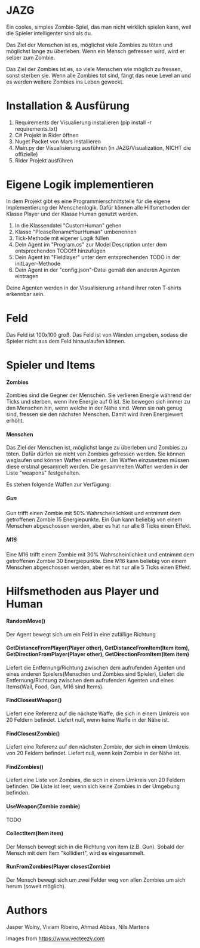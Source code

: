 # JAZG

Ein cooles, simples Zombie-Spiel, das man nicht wirklich spielen kann, weil die Spieler intelligenter sind als du.

Das Ziel der Menschen ist es, möglichst viele Zombies zu töten und möglichst lange zu überleben.
Wenn ein Mensch gefressen wird, wird er selber zum Zombie.

Das Ziel der Zombies ist es, so viele Menschen wie möglich zu fressen, sonst sterben sie.
Wenn alle Zombies tot sind, fängt das neue Level an und es werden weitere Zombies ins Leben geweckt.


# Installation & Ausfürung

1. Requirements der Visualierung installieren (pip install -r requirements.txt)
2. C# Projekt in Rider öffnen
3. Nuget Packet von Mars installieren
4. Main.py der Visualisierung ausführen (in JAZG/Visualization, NICHT die offizielle)
5. Rider Projekt ausführen

# Eigene Logik implementieren

In dem Projekt gibt es eine Programmierschnittstelle für die eigene Implementierung der Menschenlogik.
Dafür können alle Hilfsmethoden der Klasse Player und der Klasse Human genutzt werden.

1. In die Klassendatei "CustomHuman" gehen
2. Klasse "PleaseRenameYourHuman" umbenennen
3. Tick-Methode mit eigener Logik füllen
4. Dein Agent im "Program.cs" zur Model Description unter dem entsprechenden TODO!!! hinzufügen
5. Dein Agent im "Fieldlayer" unter dem entsprechenden TODO in der initLayer-Methode
5. Dein Agent in der "config.json"-Datei gemäß den anderen Agenten eintragen

Deine Agenten werden in der Visualisierung anhand ihrer roten T-shirts erkennbar sein.

# Feld
Das Feld ist 100x100 groß. Das Feld ist von Wänden umgeben, sodass die Spieler nicht aus dem Feld hinauslaufen können.

# Spieler und Items

#### Zombies
Zombies sind die Gegner der Menschen. Sie verlieren Energie während der Ticks und sterben, wenn ihre Energie auf 0 ist.
Sie bewegen sich immer zu den Menschen hin, wenn welche in der Nähe sind. Wenn sie nah genug sind, fressen sie den nächsten Menschen. Damit wird ihren Energiewert erhöht.

#### Menschen
Das Ziel der Menschen ist, möglichst lange zu überleben und Zombies zu töten. Dafür dürfen sie nicht von Zombies gefressen werden.
Sie können weglaufen und können Waffen einsetzen. Um Waffen einzusetzen müssen diese erstmal gesammelt werden.
Die gesammelten Waffen werden in der Liste "weapons" festgehalten.

Es stehen folgende Waffen zur Verfügung:
##### Gun
Gun trifft einen Zombie mit 50% Wahrscheinlichkeit und entnimmt dem getroffenen Zombie 15 Energiepunkte.
Ein Gun kann beliebig von einem Menschen abgeschossen werden, aber es hat nur alle 8 Ticks einen Effekt.

##### M16
Eine M16 trifft einem Zombie mit 30% Wahrscheinlichkeit und entnimmt dem getroffenen Zombie 30 Energiepunkte.
Eine M16 kann beliebig von einem Menschen abgeschossen werden, aber es hat nur alle 5 Ticks einen Effekt.

# Hilfsmethoden aus Player und Human

#### RandomMove()

Der Agent bewegt sich um ein Feld in eine zufällige Richtung

#### GetDistanceFromPlayer(Player other), GetDistanceFromItem(Item item), GetDirectionFromPlayer(Player other), GetDirectionFromItem(Item item)

Liefert die Entfernung/Richtung zwischen dem aufrufenden Agenten und eines anderen Spielers(Menschen und Zombies sind Spieler),
Liefert die Entfernung/Richtung zwischen dem aufrufenden Agenten und eines Items(Wall, Food, Gun, M16 sind Items).


#### FindClosestWeapon()
Liefert eine Referenz auf die nächste Waffe, die sich in einem Umkreis von 20 Feldern befindet. Liefert null, wenn keine Waffe in der Nähe ist.

#### FindClosestZombie()
Liefert eine Referenz auf den nächsten Zombie, der sich in einem Umkreis von 20 Feldern befindet. Liefert null, wenn kein Zombie in der Nähe ist.

#### FindZombies()
Liefert eine Liste von Zombies, die sich in einem Umkreis von 20 Feldern befinden. Die Liste ist leer, wenn sich keine Zombies in der Umgebung befinden.

#### UseWeapon(Zombie zombie)

TODO

#### CollectItem(Item item)
Der Mensch bewegt sich in die Richtung von item (z.B. Gun). 
Sobald der Mensch mit dem Item "kollidiert", wird es eingesammelt.

#### RunFromZombies(Player closestZombie)
Der Mensch bewegt sich um zwei Felder weg von allen Zombies um sich herum (soweit möglich).


# Authors 

Jasper Wolny, Viviam Ribeiro, Ahmad Abbas, Nils Martens

Images from https://www.vecteezy.com
